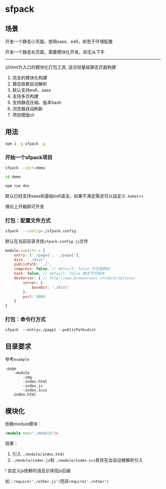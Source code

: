 # sfpack

## 场景

开发一个静态小页面，想用sass、es6，却苦于环境配置

开发一个静态长页面，需要模块化开发，却无从下手

-------

以html为入口的模块化打包工具, 适合轻量级静态页面构建

1. 完全的模块化构建
2. 静态依赖自动解析
3. 默认支持es6、sass
4. 支持多页构建
5. 支持静态压缩、版本hash
6. 浏览器自动刷新
7. 项目模版cli

## 用法

```bash
npm i -g sfpack -g
```

### 开始一个sfpack项目
```bash
sfpack --init=demo

cd demo

npm run dev
```

默认已经支持sass和基础es6语法，如果不满足需求可以自定义`.babelrc`

理论上开箱即可开发

### 打包：配置文件方式
```bash
sfpack  --config=./sfpack.config
```

默认在当前目录寻找`sfpack.config.js`文件

```javascript
module.exports = {
    entry: ['./page1', './page2'],
    dist: './dist',
    publicPath: './',
    compress: false, // default: false 不压缩静态
    hash: false, // default: false 静态不打版本
    devServer: { // http://www.browsersync.cn/docs/options/
        server: {
            baseDir: './dist'
        },
        port: 8080
    }
}
```

### 打包：命令行方式
`sfpack  --entry=./page1 --publicPath=dist`

## 目录要求
参考`example`

```
-page
    -module
        -img
        -index.html
        -index.js
        -index.scss
   -index.html
```

## 模块化

依赖module模块：

```html
<module src="./module"/>
```

效果：
1. 引入 `./module/index.html`
2. `./module/index.js`和 `./module/index.scs`若存在会自动被解析引入

! 自定义js依赖时请显示体现js后缀

如：`require('./other.js')`而非`require('./other')`
